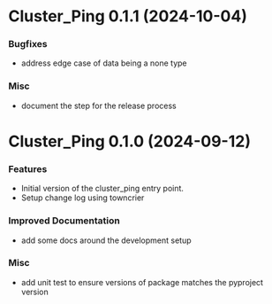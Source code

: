 # Cluster_Ping 0.1.1 (2024-10-04)

### Bugfixes

- address edge case of data being a none type

### Misc

- document the step for the release process


# Cluster_Ping 0.1.0 (2024-09-12)

### Features

- Initial version of the cluster_ping entry point.
- Setup change log using towncrier

### Improved Documentation

- add some docs around the development setup

### Misc

- add unit test to ensure versions of package matches the pyproject version
